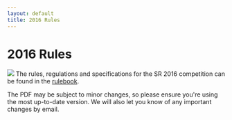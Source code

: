 ```yaml
---
layout: default
title: 2016 Rules
---
```


2016 Rules
==========

[<img class="left" src="/resources/2016/rulebook.png" />](/resources/2016/rulebook.pdf)
The rules, regulations and specifications for the SR 2016 competition can be
found in the [rulebook](/resources/2016/rulebook.pdf).

The PDF may be subject to minor changes, so please ensure you're using the most up-to-date version.
We will also let you know of any important changes by email.
